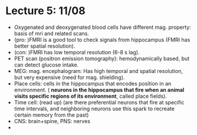 # Lecture 5: 11/08

- Oxygenated and deoxygenated blood cells have different mag. property: basis of mri and related scans.
- (pro: )FMRI is a good tool to check signals from hippocampus (FMRI has better spatial resolution).
- (con: )FMRI has low temporal resolution (6-8 s lag).
- PET scan (positron emission tomography): hemodynamically based, but can detect glucose intake.
- MEG: mag. encephalogram: Has high temporal and spatial resolution, but very expensive (need for mag. shielding).
- Place cells: cells in the hippocampus that encodes position in an environment. ( **neurons in the hippocampus that fire when an animal visits specific regions of its environment**, called place fields).
- Time cell: (read up) (are there preferential neurons that fire at specific time intervals, and neighboring neurons use this spark to recreate certain memory from the past)
- CNS: brain+spine, PNS: nerves
- 